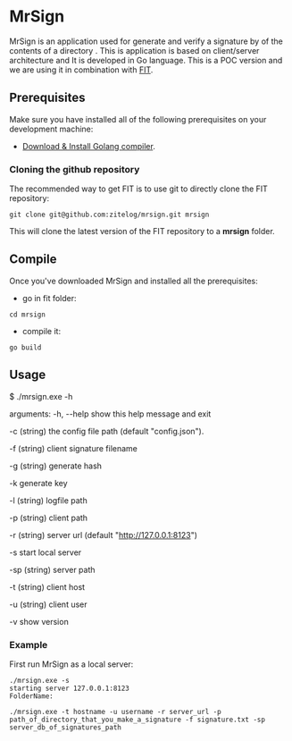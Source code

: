 # MrSign
MrSign is an application used for generate and verify a signature by of the contents of a directory . This is application is based on client/server architecture and It is developed in Go language. This is a POC version and we are using it in combination with [FIT](https://github.com/zitelog/fit).

## Prerequisites
Make sure you have installed all of the following prerequisites on your development machine:
* [Download & Install Golang compiler](https://go.dev/dl/).

### Cloning the github repository
The recommended way to get FIT is to use git to directly clone the FIT repository:

```
git clone git@github.com:zitelog/mrsign.git mrsign
```

This will clone the latest version of the FIT repository to a **mrsign** folder.

## Compile
Once you've downloaded MrSign and installed all the prerequisites:

* go in fit folder:
```
cd mrsign
```
* compile it:
```
go build
```

## Usage
$ ./mrsign.exe -h

arguments:
  -h, --help        show this help message and exit

  -c                (string) the config file path (default "config.json").

  -f                (string) client signature filename
  
  -g                (string) generate hash
  
  -k                generate key
  
  -l                (string) logfile path
        
  -p                (string) client path
        
  -r                (string) server url (default "http://127.0.0.1:8123")
 
  -s                start local server
  
  -sp               (string) server path
        
  -t                (string) client host
        
  -u                (string) client user

  -v                show version
  
  ### Example
First run MrSign as a local server:
```
./mrsign.exe -s
starting server 127.0.0.1:8123
FolderName:
```

```
./mrsign.exe -t hostname -u username -r server_url -p path_of_directory_that_you_make_a_signature -f signature.txt -sp server_db_of_signatures_path
```


